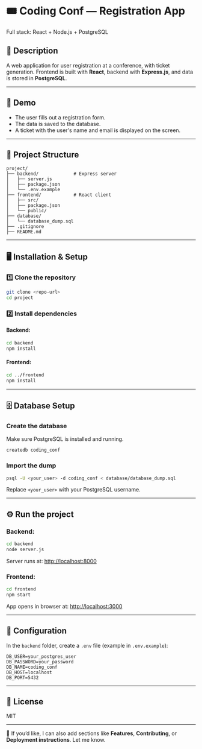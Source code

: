 
# 🎟️ Coding Conf — Registration App

Full stack: React + Node.js + PostgreSQL

## 📄 Description

A web application for user registration at a conference, with ticket generation.
Frontend is built with **React**, backend with **Express.js**, and data is stored in **PostgreSQL**.

---

## 🚀 Demo

* The user fills out a registration form.
* The data is saved to the database.
* A ticket with the user's name and email is displayed on the screen.

---

## 📁 Project Structure

```
project/
├── backend/             # Express server
│   ├── server.js
│   ├── package.json
│   └── .env.example
├── frontend/            # React client
│   ├── src/
│   ├── package.json
│   └── public/
├── database/
│   └── database_dump.sql
├── .gitignore
├── README.md
```

---

## 🖥️ Installation & Setup

### 1️⃣ Clone the repository

```bash
git clone <repo-url>
cd project
```

### 2️⃣ Install dependencies

#### Backend:

```bash
cd backend
npm install
```

#### Frontend:

```bash
cd ../frontend
npm install
```

---

## 🗄️ Database Setup

### Create the database

Make sure PostgreSQL is installed and running.

```bash
createdb coding_conf
```

### Import the dump

```bash
psql -U <your_user> -d coding_conf < database/database_dump.sql
```

Replace `<your_user>` with your PostgreSQL username.

---

## ⚙️ Run the project

### Backend:

```bash
cd backend
node server.js
```

Server runs at:
[http://localhost:8000](http://localhost:8000)

### Frontend:

```bash
cd frontend
npm start
```

App opens in browser at:
[http://localhost:3000](http://localhost:3000)

---

## 📝 Configuration

In the `backend` folder, create a `.env` file (example in `.env.example`):

```
DB_USER=your_postgres_user
DB_PASSWORD=your_password
DB_NAME=coding_conf
DB_HOST=localhost
DB_PORT=5432
```

---

## 📄 License

MIT

---

🎯 If you’d like, I can also add sections like **Features**, **Contributing**, or **Deployment instructions**. Let me know.
